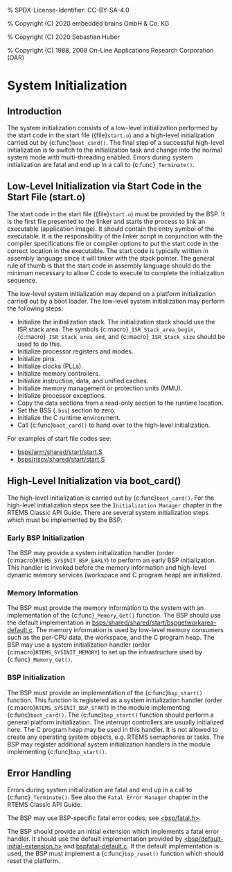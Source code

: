 % SPDX-License-Identifier: CC-BY-SA-4.0

% Copyright (C) 2020 embedded brains GmbH & Co. KG

% Copyright (C) 2020 Sebastian Huber

% Copyright (C) 1988, 2008 On-Line Applications Research Corporation (OAR)

# System Initialization

## Introduction

The system initialization consists of a low-level initialization performed by
the start code in the start file ({file}`start.o`) and a high-level
initialization carried out by {c:func}`boot_card()`. The final step of a
successful high-level initialization is to switch to the initialization task
and change into the normal system mode with multi-threading enabled. Errors
during system initialization are fatal and end up in a call to
{c:func}`_Terminate()`.

## Low-Level Initialization via Start Code in the Start File (start.o)

The start code in the start file ({file}`start.o`) must be provided by the BSP.
It is the first file presented to the linker and starts the process to link an
executable (application image). It should contain the entry symbol of the
executable. It is the responsibility of the linker script in conjunction with
the compiler specifications file or compiler options to put the start code in
the correct location in the executable. The start code is typically written in
assembly language since it will tinker with the stack pointer. The general
rule of thumb is that the start code in assembly language should do the minimum
necessary to allow C code to execute to complete the initialization sequence.

The low-level system initialization may depend on a platform initialization
carried out by a boot loader. The low-level system initialization may perform
the following steps:

- Initialize the initialization stack. The initialization stack should use the
  ISR stack area. The symbols {c:macro}`_ISR_Stack_area_begin`,
  {c:macro}`_ISR_Stack_area_end`, and {c:macro}`_ISR_Stack_size` should be used
  to do this.
- Initialize processor registers and modes.
- Initialize pins.
- Initialize clocks (PLLs).
- Initialize memory controllers.
- Initialize instruction, data, and unified caches.
- Initialize memory management or protection units (MMU).
- Initialize processor exceptions.
- Copy the data sections from a read-only section to the runtime location.
- Set the BSS (`.bss`) section to zero.
- Initialize the C runtime environment.
- Call {c:func}`boot_card()` to hand over to the high-level initialization.

For examples of start file codes see:

- [bsps/arm/shared/start/start.S](https://gitlab.rtems.org/rtems/rtos/rtems/-/blob/main/bsps/arm/shared/start/start.S)
- [bsps/riscv/shared/start/start.S](https://gitlab.rtems.org/rtems/rtos/rtems/-/blob/main/bsps/riscv/shared/start/start.S)

## High-Level Initialization via boot_card()

The high-level initialization is carried out by {c:func}`boot_card()`. For the
high-level initialization steps see the `Initialization Manager` chapter in the
RTEMS Classic API Guide. There are several system initialization steps which
must be implemented by the BSP.

### Early BSP Initialization

The BSP may provide a system initialization handler (order
{c:macro}`RTEMS_SYSINIT_BSP_EARLY`) to perform an early BSP initialization.
This handler is invoked before the memory information and high-level dynamic
memory services (workspace and C program heap) are initialized.

### Memory Information

The BSP must provide the memory information to the system with an
implementation of the {c:func}`_Memory_Get()` function. The BSP should use the
default implementation in
[bsps/shared/shared/start/bspgetworkarea-default.c](https://gitlab.rtems.org/rtems/rtos/rtems/-/blob/main/bsps/shared/start/bspgetworkarea-default.c).
The memory information is used by low-level memory consumers such as the
per-CPU data, the workspace, and the C program heap. The BSP may use a system
initialization handler (order {c:macro}`RTEMS_SYSINIT_MEMORY`) to set up the
infrastructure used by {c:func}`_Memory_Get()`.

### BSP Initialization

The BSP must provide an implementation of the {c:func}`bsp_start()` function.
This function is registered as a system initialization handler (order
{c:macro}`RTEMS_SYSINIT_BSP_START`) in the module implementing
{c:func}`boot_card()`. The {c:func}`bsp_start()` function should perform a
general platform initialization. The interrupt controllers are usually
initialized here. The C program heap may be used in this handler. It is not
allowed to create any operating system objects, e.g. RTEMS semaphores or tasks.
The BSP may register additional system initialization handlers in the module
implementing {c:func}`bsp_start()`.

## Error Handling

Errors during system initialization are fatal and end up in a call to
{c:func}`_Terminate()`. See also the `Fatal Error Manager` chapter in the
RTEMS Classic API Guide.

The BSP may use BSP-specific fatal error codes, see
[\<bsp/fatal.h>](https://gitlab.rtems.org/rtems/rtos/rtems/-/blob/main/bsps/include/bsp/fatal.h).

The BSP should provide an initial extension which implements a fatal error
handler. It should use the default implementation provided by
[\<bsp/default-initial-extension.h>](https://gitlab.rtems.org/rtems/rtos/rtems/-/blob/main/bsps/include/bsp/default-initial-extension.h) and
[bspfatal-default.c](https://gitlab.rtems.org/rtems/rtos/rtems/-/blob/main/bsps/shared/start/bspfatal-default.c).
If the default implementation is used, the BSP must implement a
{c:func}`bsp_reset()` function which should reset the platform.
